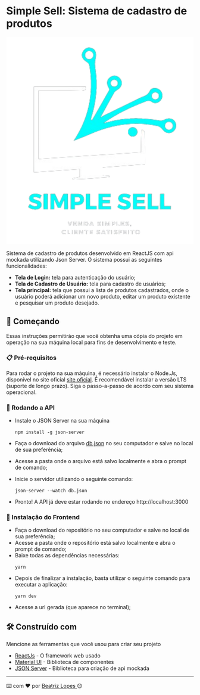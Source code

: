 # Simple Sell: Sistema de cadastro de produtos

<!-- ![Texto alternativo da imagem](src/assets/images/logo.svg) -->
<p align="center">
  <img src="src/assets/images/logo.svg" alt="Logo do projeto">
</p>

Sistema de cadastro de produtos desenvolvido em ReactJS com api mockada utilizando Json Server.
O sistema possui as seguintes funcionalidades:

- **Tela de Login:** tela para autenticação do usuário;
- **Tela de Cadastro de Usuário:** tela para cadastro de usuários;
- **Tela principal:** tela que possui a lista de produtos cadastrados, onde o usuário poderá adicionar um novo produto, editar um produto existente e pesquisar um produto desejado.

## 🚀 Começando

Essas instruções permitirão que você obtenha uma cópia do projeto em operação na sua máquina local para fins de desenvolvimento e teste.


### 📋 Pré-requisitos

Para rodar o projeto na sua máquina, é necessário instalar o Node.Js, disponível no site oficial [site oficial](https://nodejs.org/en/download/).  É recomendável instalar a versão LTS (suporte de longo prazo). Siga o passo-a-passo de acordo com seu sistema operacional.

### 🔧 Rodando a API

- Instale o JSON Server na sua máquina
    ```
    npm install -g json-server
    ```
- Faça o download do arquivo [db.json](/db.json) no seu computador e salve no local de sua preferência;

- Acesse a pasta onde o arquivo está salvo localmente e abra o prompt de comando;
- Inicie o servidor utilizando o seguinte comando:
    ```
    json-server --watch db.json
    ```
- Pronto! A API já deve estar rodando no endereço http://localhost:3000

### 🔧 Instalação do Frontend

- Faça o download do repositório no seu computador e salve no local de sua preferência;
- Acesse a pasta onde o repositório está salvo localmente e abra o prompt de comando;
- Baixe todas as dependências necessárias:
    ```
    yarn
    ```
- Depois de finalizar a instalação, basta utilizar o seguinte comando para executar a aplicação:
    ```
    yarn dev
    ```
- Acesse a url gerada (que aparece no terminal);


<!-- ## ⚙️ Executando os testes

Explicar como executar os testes automatizados para este sistema.

### 🔩 Analise os testes de ponta a ponta

Explique que eles verificam esses testes e porquê.

```
Dar exemplos
``` -->


## 🛠️ Construído com

Mencione as ferramentas que você usou para criar seu projeto

* [ReactJs](https://react.dev/reference/react) - O framework web usado
* [Material UI](https://mui.com/material-ui/getting-started//) - Biblioteca de componentes
* [JSON Server](https://github.com/typicode/json-server) - Biblioteca para criação de api mockada


---
⌨️ com ❤️ por [Beatriz Lopes ](https://github.com/Beatrizallopes) 😊
